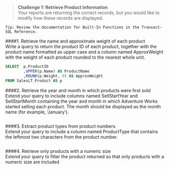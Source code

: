 > **Challenge 1: Retrieve Product Information**   
Your reports are returning the correct records, but you would like to modify how these records are
displayed.   

```
Tip: Review the documentation for Built-In Functions in the Transact-SQL Reference.
```
####1. Retrieve the name and approximate weight of each product   
Write a query to return the product ID of each product, together with the product name formatted as
upper case and a column named ApproxWeight with the weight of each product rounded to the nearest
whole unit.
```sql
SELECT	p.ProductID
		,UPPER(p.Name) AS ProductName
		,ROUND(p.Weight, 0) AS ApproxWeight
FROM SalesLT.Product AS p
```
####2. Retrieve the year and month in which products were first sold   
Extend your query to include columns named SellStartYear and SellStartMonth containing the year and
month in which Adventure Works started selling each product. The month should be displayed as the
month name (for example, ‘January’).
```sql

```
####3. Extract product types from product numbers   
Extend your query to include a column named ProductType that contains the leftmost two characters
from the product number.
```sql

```
####4. Retrieve only products with a numeric size   
Extend your query to filter the product returned so that only products with a numeric size are included
```sql

```

